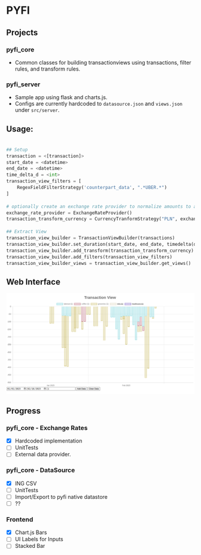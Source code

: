 # PYFI

## Projects

### pyfi_core
 - Common classes for building transactionviews using transactions, filter rules, and transform rules. 

 ### pyfi_server
 - Sample app using flask and charts.js. 
 - Configs are currently hardcoded to `datasource.json` and `views.json` under `src/server`.

## Usage:

``` python

## Setup
transaction = <[transaction]>
start_date = <datetime>
end_date = <datetime>
time_delta_d = <int>
transaction_view_filters = [
    RegexFieldFilterStrategy('counterpart_data', ".*UBER.*")
]

# optionally create an exchange rate provider to normalize amounts to a common currency
exchange_rate_provider = ExchangeRateProvider()
transaction_transform_currency = CurrencyTranformStrategy("PLN", exchange_rate_provider)

## Extract View
transaction_view_builder = TransactionViewBuilder(transactions)
transaction_view_builder.set_duration(start_date, end_date, timedelta(days=time_delta_d))
transaction_view_builder.add_transform(transaction_transform_currency)
transaction_view_builder.add_filters(transaction_view_filters)
transaction_view_builder_views = transaction_view_builder.get_views()
```

## Web Interface

![Screenshot](screenshot.png)


## Progress

### pyfi_core - Exchange Rates

- [x] Hardcoded implementation
- [ ] UnitTests
- [ ] External data provider.

### pyfi_core - DataSource

- [x] ING CSV
- [ ] UnitTests
- [ ] Import/Export to pyfi native datastore
- [ ] ??

### Frontend

- [x] Chart.js Bars
- [ ] UI Labels for Inputs
- [ ] Stacked Bar